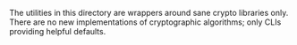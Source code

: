 The utilities in this directory are wrappers around sane crypto libraries only.
There are no new implementations of cryptographic algorithms; only CLIs
providing helpful defaults.
